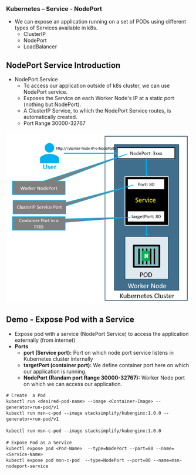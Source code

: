 ### Kubernetes – Service - NodePort
* We can expose an application running on a set of PODs using different types of Services available in k8s. 
  * ClusterIP
  * NodePort
  * LoadBalancer


## NodePort Service Introduction
* NodePort Service
  * To access our application outside of k8s cluster, we can use NodePort service. 
  * Exposes the Service on each Worker Node's IP at a static port (nothing but NodePort). 
  * A ClusterIP Service, to which the NodePort Service routes, is automatically created. 
  * Port Range 30000-32767

 <p align="center">
    <img src="https://github.com/sudheermuthyala/EKS/blob/main/Img/2023-03-07-16-17-58.png" />
      </p>

## Demo - Expose Pod with a Service
- Expose pod with a service (NodePort Service) to access the application externally (from internet)
- **Ports**
  - **port (Service port):** Port on which node port service listens in Kubernetes cluster internally
  - **targetPort (container port):** We define container port here on which our application is running.
  - **NodePort (Randam port Range 30000-32767):** Worker Node port on which we can access our application.
```t
# Create  a Pod
kubectl run <desired-pod-name> --image <Container-Image> --generator=run-pod/v1
kubectl run msn-c-pod --image stacksimplify/kubenginx:1.0.0 --generator=run-pod/v1

kubectl run msn-c-pod --image stacksimplify/kubenginx:1.0.0

# Expose Pod as a Service
kubectl expose pod <Pod-Name>  --type=NodePort --port=80 --name=<Service-Name>
kubectl expose pod msn-c-pod  --type=NodePort --port=80 --name=msn-nodeport-service
```

